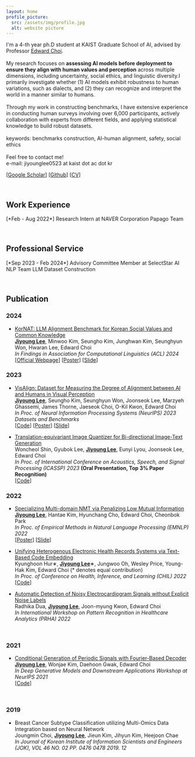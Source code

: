 ```yaml
---
layout: home
profile_picture:
  src: /assets/img/profile.jpg
  alt: website picture
---
```


<p>
  I'm a 4-th year ph.D student at KAIST Graduate School of AI, advised by Professor <a href="https://mp2893.com/">Edward Choi</a>.
  <br />
  <br />
    My research focuses on <b>assessing AI models before deployment to ensure they align with human values and perception</b> across multiple dimensions, including uncertainty, social ethics, and linguistic diversity.I primarily investigate whether (1) AI models exhibit robustness to human variations, such as dialects, and (2) they can recognize and interpret the world in a manner similar to humans.
    <br/>
    <br/>
Through my work in constructing benchmarks, I have extensive experience in conducting human surveys involving over 6,000 participants, actively collaboration with experts from different fields, and applying statistical knowledge to build robust datasets. 
    <br/>
    <br/>
    keywords: benchmarks construction, AI-human alignment, safety, social ethics
    <br/>
    <br/>
    Feel free to contact me!
    <br/>
    e-mail: jiyounglee0523 at kaist dot ac dot kr
</p>



[<a href="https://scholar.google.com/citations?user=1TtwcikAAAAJ&hl=ko">Google Scholar</a>] [<a href="https://github.com/jiyounglee-0523">Github</a>] [<a href="https://jiyounglee-0523.github.io/assets/CV.pdf">CV</a>]

&nbsp;

<p>
<h2> <strong>Work Experience</strong></h2>
</p>
[*Feb - Aug 2022*] Research Intern at NAVER Corporation Papago Team

&nbsp;

<p>
<h2> <strong>Professional Service</strong></h2>
</p>
[*Sep 2023 - Feb 2024*] Advisory Committee Member at SelectStar AI NLP Team LLM Dataset Construction

&nbsp;

<p>
<h2> <strong>Publication</strong></h2>
</p>
<p>
<h3> <strong>2024</strong></h3>
</p>
<p>
    <ul>
    <li>
        <a href="https://arxiv.org/abs/2402.13605">KorNAT: LLM Alignment Benchmark for Korean Social Values and Common Knowledge</a>
        <br />
        <b><u>Jiyoung Lee</u></b>, Minwoo Kim, Seungho Kim, Junghwan Kim, Seunghyun Won, Hwaran Lee, Edward Choi
        <br />
        <i>In Findings in Association for Computational Linguistics (ACL) 2024</i>
        <br />
        [<a href="https://huggingface.co/datasets/jiyounglee0523/KorNAT">Official Webpage</a>]
        [<a href="https://jiyounglee-0523.github.io/assets/posters/KorNAT.pdf">Poster</a>]
        [<a href="https://jiyounglee-0523.github.io/assets/slides/KorNAT.pdf">Slide</a>]
        </li>
</ul>
</p>



<p>
<h3> <strong>2023</strong></h3>
</p>
<p>
    <ul>
    <li>
        <a href="https://arxiv.org/abs/2308.01525">VisAlign: Dataset for Measuring the Degree of Alignment between AI and Humans in Visual Perception</a>
        <br />
        <b><u>Jiyoung Lee</u></b>, Seungho Kim, Seunghyun Won, Joonseok Lee, Marzyeh Ghassemi, James Thorne, Jaeseok Choi, O-Kil Kwon, Edward Choi
        <br />
        <i>In Proc. of Neural Information Processing Systems (NeurIPS) 2023 Datasets and Benchmarks</i>
        <br />
        [<a href="https://github.com/jiyounglee-0523/VisAlign">Code</a>]
        [<a href="https://jiyounglee-0523.github.io/assets/posters/VisAlign.pdf">Poster</a>]
        [<a href="https://jiyounglee-0523.github.io/assets/slides/VisAlign.pdf">Slide</a>]
        </li>
</ul>
</p>
<p>
    <ul>
    <li>
        <a href="https://arxiv.org/abs/2112.00384">Translation-equivariant Image Quantizer for Bi-directional Image-Text Generation</a>
        <br />
        Woncheol Shin, Gyubok Lee, <b><u>Jiyoung Lee</u></b>, Eunyi Lyou, Joonseok Lee, Edward Choi
        <br />
        <i>In Proc. of International Conference on Acoustics, Speech, and Signal Processing (ICASSP) 2023</i> <b>(Oral Presentation, Top 3% Paper Recognition)</b>
        <br/ >
        [<a href="https://github.com/wcshin-git/TE-VQGAN">Code</a>]
		</li>
</ul>
</p>




<p>
<h3> <strong>2022</strong></h3>
</p>

<p>
    <ul>
    <li>
        <a href="https://arxiv.org/abs/2210.12910">Specializing Multi-domain NMT via Penalizing Low Mutual Information</a>
        <br />
        <b><u>Jiyoung Lee</u></b>, Hantae Kim, Hyunchang Cho, Edward Choi, Cheonbok Park
        <br />
        <i>In Proc. of Empirical Methods in Natural Language Processing (EMNLP) 2022</i>
        <br /> 
        [<a href="https://jiyounglee-0523.github.io/assets/posters/EMNLP2022.pdf">Poster</a>]
        [<a href="https://jiyounglee-0523.github.io/assets/slides/EMNLP2022.pdf">Slide</a>]
        </li>
</ul>
</p>

<p>
    <ul>
    <li>
        <a href="https://arxiv.org/abs/2108.03625">Unifying Heterogenous Electronic Health Records Systems via Text-Based Code Embedding</a>
        <br />
        Kyunghoon Hur∗, <b><u>Jiyoung Lee</u></b>∗, Jungwoo Oh, Wesley Price, Young-Hak Kim, Edward Choi (* denotes equal contribution)
        <br />
        <i>In Proc. of Conference on Health, Inference, and Learning (CHIL) 2022</i>
        <br /> 
        [<a href="https://github.com/hoon9405/DescEmb">Code</a>]
        </li>
</ul>
</p>

<p>
    <ul>
    <li>
        <a href="https://arxiv.org/abs/2208.08853">Automatic Detection of Noisy Electrocardiogram Signals without Explicit Noise Labels</a>
        <br />
        Radhika Dua, <b><u>Jiyoung Lee</u></b>, Joon-myung Kwon, Edward Choi
        <br />
        <i>In International Workshop on Pattern Recognition in Healthcare Analytics (PRHA) 2022</i>
        </li>
</ul>
</p>


&nbsp;

<p>
<h3> <strong>2021</strong></h3>
</p>

<p>
    <ul>
    <li>
        <a href="https://arxiv.org/abs/2110.12365">Conditional  Generation  of  Periodic  Signals  with Fourier-Based Decoder</a>
        <br />
        <b><u>Jiyoung Lee</u></b>, Wonjae Kim, Daehoon Gwak, Edward Choi
        <br />
        <i>In Deep Generative Models and Downstream Applications Workshop at NeurIPS 2021</i>
        <br />
        [<a href="https://github.com/jiyounglee-0523/FourierDecoder">Code</a>]
        </li>
</ul>
</p>


&nbsp;

<p>
<h3> <strong>2019</strong></h3>
</p>

<p>
    <ul>
    <li>
        Breast Cancer Subtype Classification utilizing Multi-Omics Data Integration based on Neural Network
        <br />
        Joungmin Choi, <b><u>Jiyoung Lee</u></b>, Jieun Kim, Jihyun Kim, Heejoon Chae
        <br />
        <i>In Journal of Korean Institute of Information Scientists and Engineers (JOK), VOL 46 NO. 02 PP. 0476  0478 2019. 12</i>
        </li>
</ul>
</p>
